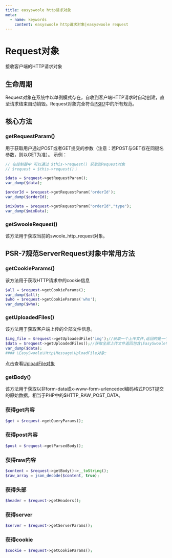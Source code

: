 ```yaml
---
title: easyswoole http请求对象
meta:
  - name: keywords
    content: easyswoole http请求对象|easyswoole request
---
```

# Request对象
接收客户端的HTTP请求对象

## 生命周期
Request对象在系统中以单例模式存在，自收到客户端HTTP请求时自动创建，直至请求结束自动销毁。Request对象完全符合[PSR7](psr7.md)中的所有规范。

## 核心方法

### getRequestParam()
用于获取用户通过POST或者GET提交的参数（注意：若POST与GET存在同键名参数，则以GET为准）。
示例：
```php
// 在控制器中 可以通过 $this->request() 获取到Request对象
// $request = $this->request()；

$data = $request->getRequestParam();
var_dump($data);

$orderId = $request->getRequestParam('orderId');
var_dump($orderId);

$mixData = $request->getRequestParam("orderId","type");
var_dump($mixData);
```
### getSwooleRequest()
该方法用于获取当前的swoole_http_request对象。

## PSR-7规范ServerRequest对象中常用方法


### getCookieParams()
该方法用于获取HTTP请求中的cookie信息
```php
$all = $request->getCookieParams();
var_dump($all);
$who = $request->getCookieParams('who');
var_dump($who);
```
### getUploadedFiles()
该方法用于获取客户端上传的全部文件信息。
```php
$img_file = $request->getUploadedFile('img');//获取一个上传文件,返回的是一个\EasySwoole\Http\Message\UploadFile的对象
$data = $request->getUploadedFiles();//获取全部上传文件返回包含\EasySwoole\Http\Message\UploadFile对象的数组
var_dump($data);
#### \EasySwoole\Http\Message\UploadFile对象:
```
点击查看[UploadFile对象](./uploadFile.md)

### getBody()
该方法用于获取以非form-data或x-www-form-urlenceded编码格式POST提交的原始数据，相当于PHP中的$HTTP_RAW_POST_DATA。

### 获得get内容
```php
$get = $request->getQueryParams();
```

### 获得post内容
```php
$post = $request->getParsedBody();
```

### 获得raw内容
```php
$content = $request->getBody()->__toString();
$raw_array = json_decode($content, true);
```

### 获得头部
```php
$header = $request->getHeaders();
```
### 获得server
```php
$server = $request->getServerParams();
```
### 获得cookie
```php
$cookie = $request->getCookieParams();
```
